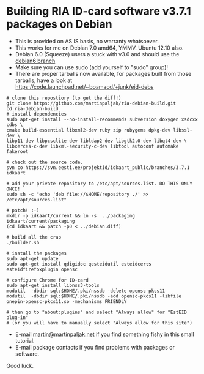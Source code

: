 Building RIA ID-card software v3.7.1 packages on Debian
=======================================================

*  This is provided on AS IS basis, no warranty whatsoever.
*  This works for me on Debian 7.0 amd64, YMMV. Ubuntu 12.10 also.
*  Debian 6.0 (Squeeze) users a stuck with v3.6 and should use the [debian6 branch](https://github.com/martinpaljak/ria-debian-build/tree/debian6)
*  Make sure you can use sudo (add yourself to "sudo" group)!
*  There are proper tarballs now available, for packages built from those tarballs, have a look at https://code.launchpad.net/~boamaod/+junk/eid-debs

```
# clone this repostiory (to get the diff!)
git clone https://github.com/martinpaljak/ria-debian-build.git
cd ria-debian-build
# install dependencies
sudo apt-get install --no-install-recommends subversion doxygen xsdcxx cdbs \
cmake build-essential libxml2-dev ruby zip rubygems dpkg-dev libssl-dev \
libp11-dev libpcsclite-dev libldap2-dev libgtk2.0-dev libqt4-dev \
libxerces-c-dev libxml-security-c-dev libtool autoconf automake fakeroot

# check out the source code.
svn co https://svn.eesti.ee/projektid/idkaart_public/branches/3.7.1 idkaart

# add your private repository to /etc/apt/sources.list. DO THIS ONLY ONCE!
sudo sh -c "echo 'deb file://$HOME/repository ./' >> /etc/apt/sources.list"

# patch! :-)
mkdir -p idkaart/current && ln -s  ../packaging idkaart/current/packaging
(cd idkaart && patch -p0 < ../debian.diff)

# build all the crap
./builder.sh

# install the packages
sudo apt-get update
sudo apt-get install qdigidoc qesteidutil esteidcerts esteidfirefoxplugin opensc

# configure Chrome for ID-card
sudo apt-get install libnss3-tools
modutil  -dbdir sql:$HOME/.pki/nssdb -delete opensc-pkcs11
modutil  -dbdir sql:$HOME/.pki/nssdb -add opensc-pkcs11 -libfile onepin-opensc-pkcs11.so -mechanisms FRIENDLY

# then go to "about:plugins" and select "Always allow" for "EstEID plug-in" 
# (or you will have to manually select "Always allow for this site")

```

*  E-mail martin@martinpaljak.net if you find something fishy in this small
tutorial.
*  E-mail package contacts if you find problems with packages or software.

Good luck.
